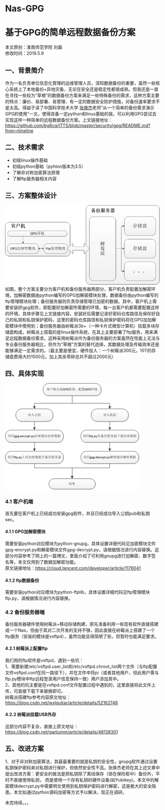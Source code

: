 # Nas-GPG
基于GPG的简单远程数据备份方案
====
本文原创：淮南师范学院 刘磊<br>
修改时间：2019.5.9<br>

## 一、背景简介
作为一名负责单位信息化管理的运维管理人员，深知数据备份的重要，虽然一些核心系统上了本地备份+异地灾备，无论在安全还是稳定性都很成熟。但我还是一直在寻找一些较为“草根”的数据备份方案来满足一些特殊备份的需求，这种方案主要的特点：廉价、易部署、易管理、有一定的数据安全防护措施，对备份速率要求不是太高。得益于读了中国科学技术大学 [张焕杰](https://github.com/bg6cq)老师“从一个简单的备份需求演示GPG的使用”一文，使得具备一定python和linux基础的我，可以利用GPG尝试去实现这样一种简单的远程数据备份方案。上文链接地址：https://github.com/bg6cq/ITTS/blob/master/security/gpg/README.md?from=timeline  

## 二、技术需求
* 初级linux操作基础
* 初级python基础（pyhton版本为3.5）
* 了解非对称加密算法原理
* 了解ftp服务器相关内容

## 三、方案整体设计
![image](https://github.com/HnnuLiulei/Nas-GPG/blob/master/img/frame.png) <br>
如图，整个方案主要分为客户机和备份服务器两部分，客户机负责配置加解密环境，加解密数据由python编写的GPG加解密模块处理，数据备份由python编写的ftp管理模块处理；备份服务器则负责存储管理已加密的数据。其中，客户机上需要安装好gpg软件，即配置好加解密所需要的环境，每一台客户机都需要配置这样的环境，具体步骤见上文链接内容。安装好后需要记录好密码仓库路径及保存好自己的私钥和私钥保护密码，这里的密码仓库路径和私钥保护密码将在GPG加加解密模块中使用到；备份服务器由树莓派3b+（一种卡片式微型计算机）挂载多块存储盘构成，树莓派上搭载的是linux操作系统，在其上主要部署了ftp服务，用来满足远程数据备份需求。这种采用树莓派作为备份服务器的方案虽然在性能上无法与专业备份服务器相比，但作为“草根”方案的替代选择，其数据处理及传输效率还是能够满足一定需求的。（最主要是便宜，硬件投入：一个树莓派300元，10T的存储盘费用大约1500元，加上其余零碎总共不超过2000元）<br>

## 四、具体实现
![image](https://github.com/HnnuLiulei/Nas-GPG/blob/master/img/flow.png) <br>
### 4.1 客户机端
首先要在客户机上已经成功安装gpg软件，并且已经成功导入公钥pub和私钥sec。
#### 4.1.1 GPG加解密模块
需要安装python对应模块为python-gnupg，具体设置详细代码见加密模块文件gpg-encrypt.py和解密模块文件gpg-decrypt.py，请根据情况进行内容替换。这部分内容参考了网上的一篇博文，里面介绍了可利用gnupg进行加解密、数字签名等，本文仅用到了数据加解密功能。<br>
原文链接地址：https://cloud.tencent.com/developer/article/1176041 <br>
#### 4.1.2 ftp数据备份
需要安装python对应模块为python-ftplib，具体设置详细代码见ftp管理模块ftp.py，请根据情况进行内容替换。 <br>

### 4.2 备份服务器端
备份服务器硬件使用树莓派+移动存储构建，原先准备利用一些现有软件直接搭建成一个Nas，但由于其对二次开发的支持不够，因此直接在树莓派上搭建了一个ftp服务（安装的模块是vsftpd），虽然功能显得简陋了些，但暂时也能满足要求。<br>
#### 4.2.1 树莓派上配置ftp
我们用的ftp软件是vsftpd，遇到一些坑：<br>
1、需要新建/etc/vsftpd.user_list和/etc/vsftpd.chroot_list两个文件（与ftp配置文件vsftpd.conf在同一路径下），并在文件中将pi（或者其他用户，但此用户需与ftp.py模块中ftp远程登录用户信息保持一致）用户添加其中。<br>
2、其他的坑主要是在vsftpd.conf文件配置过程中遇到的，这里直接将此文件上传，可直接下载下来替换即可。<br>
树莓派搭建ftp参考内容原文地址：https://blog.csdn.net/wxlguitar/article/details/52162748
#### 4.2.2 树莓派挂载USB外存
这部分内容不复杂，直接上原文地址：https://blog.csdn.net/ganlumm/article/details/48138301

## 五、改进方案
1、对于非对称加密算法，其最最重要的就是私钥的安全性，gnupg软件通过设置私钥保护密码来对私钥进行保护，但依然安全性不高。张焕杰老师在其上述文章中提出改进方案：更安全的做法是把私钥除了离线保存（锁在保险柜中）备份外，平时不直接使用私钥， 而是使用一个存有私钥的硬件设备(如Yubikey)。本文中的解密模块decrypt.py中需要明文使用到私钥保护密码进行解密，这是极大的安全隐患。本文拟通过python源码加密等方式予以解决，现正在调研。

未完待续。。。
